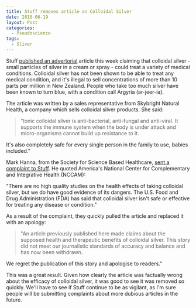 ```yaml
---
title: Stuff removes article on Colloidal Silver
date: 2016-06-19
layout: Post
categories:
  - Pseudoscience
tags:
  - Sliver
---
```


Stuff [published an advertorial](http://www.stuff.co.nz/life-style/beauty/80087820/colloidal-silver-the-wonder-liquid-that-has-multiple-beauty-uses) article this week claiming that colloidal silver - small particles of silver in a cream or spray - could treat a variety of medical conditions. Colloidal silver has not been shown to be able to treat any medical condition, and it's illegal to sell concentrations of more than 10 parts per million in New Zealand. People who take too much silver have been known to turn blue, with a condition call Argyria (ar-jeer-ia).

<!-- more -->

The article was written by a sales representative from Skybright Natural Health, a company which sells colloidal silver products. She said:

> "Ionic colloidal silver is anti-bacterial, anti-fungal and anti-viral. It supports the immune system when the body is under attack and micro-organisms cannot build up resistance to it.

It's also completely safe for every single person in the family to use, babies included."

Mark Hanna, from the Society for Science Based Healthcare, [sent a complaint to Stuff](https://honestuniverse.com/2016/06/16/colloidal-silver-blues/). He quoted America's National Center for Complementary and Integrative Health (NCCAM):

"There are no high quality studies on the health effects of taking colloidal silver, but we do have good evidence of its dangers. The U.S. Food and Drug Administration (FDA) has said that colloidal silver isn't safe or effective for treating any disease or condition."

As a result of the complaint, they quickly pulled the article and replaced it with an apology:

> "An article previously published here made claims about the supposed health and therapeutic benefits of colloidal silver. This story did not meet our journalistic standards of accuracy and balance and has now been withdrawn.

We regret the publication of this story and apologise to readers."

This was a great result. Given how clearly the article was factually wrong about the efficacy of colloidal silver, it was good to see it was removed so quickly. We'll have to see if Stuff continue to be as vigilant, as I'm sure people will be submitting complaints about more dubious articles in the future.
